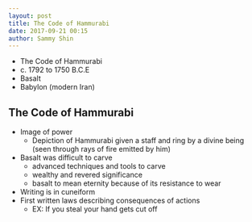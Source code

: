 ```yaml
---
layout: post
title: The Code of Hammurabi
date: 2017-09-21 00:15
author: Sammy Shin
---
```


* The Code of Hammurabi
* c. 1792 to 1750 B.C.E
* Basalt
* Babylon (modern Iran)

## The Code of Hammurabi
* Image of power
  * Depiction of Hammurabi given a staff and ring by a divine being (seen through rays of fire emitted by him)
* Basalt was difficult to carve
  * advanced techniques and tools to carve
  * wealthy and revered significance
  * basalt to mean eternity because of its resistance to wear
* Writing is in cuneiform
* First written laws describing consequences of actions
  * EX: If you steal your hand gets cut off
